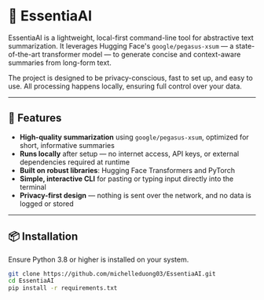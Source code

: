 # 🧠 EssentiaAI

EssentiaAI is a lightweight, local-first command-line tool for abstractive text summarization. It leverages Hugging Face's `google/pegasus-xsum` — a state-of-the-art transformer model — to generate concise and context-aware summaries from long-form text.

The project is designed to be privacy-conscious, fast to set up, and easy to use. All processing happens locally, ensuring full control over your data.

---

## 🚀 Features

- **High-quality summarization** using `google/pegasus-xsum`, optimized for short, informative summaries
- **Runs locally** after setup — no internet access, API keys, or external dependencies required at runtime
- **Built on robust libraries**: Hugging Face Transformers and PyTorch
- **Simple, interactive CLI** for pasting or typing input directly into the terminal
- **Privacy-first design** — nothing is sent over the network, and no data is logged or stored

---

## 📦 Installation

Ensure Python 3.8 or higher is installed on your system.

```bash
git clone https://github.com/michelleduong03/EssentiaAI.git
cd EssentiaAI
pip install -r requirements.txt
